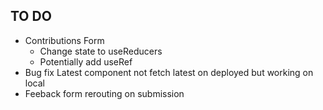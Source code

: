 
## TO DO

- Contributions Form
    - Change state to useReducers
    - Potentially add useRef
- Bug fix Latest component not fetch latest on deployed but working on local
- Feeback form rerouting on submission